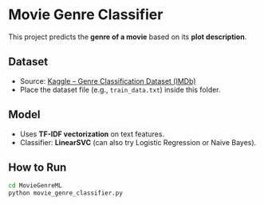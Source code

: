 # Movie Genre Classifier

This project predicts the **genre of a movie** based on its **plot description**.

## Dataset
- Source: [Kaggle – Genre Classification Dataset (IMDb)](https://www.kaggle.com/datasets/hijest/genre-classification-dataset-imdb)
- Place the dataset file (e.g., `train_data.txt`) inside this folder.

## Model
- Uses **TF-IDF vectorization** on text features.
- Classifier: **LinearSVC** (can also try Logistic Regression or Naive Bayes).

## How to Run
```bash
cd MovieGenreML
python movie_genre_classifier.py
